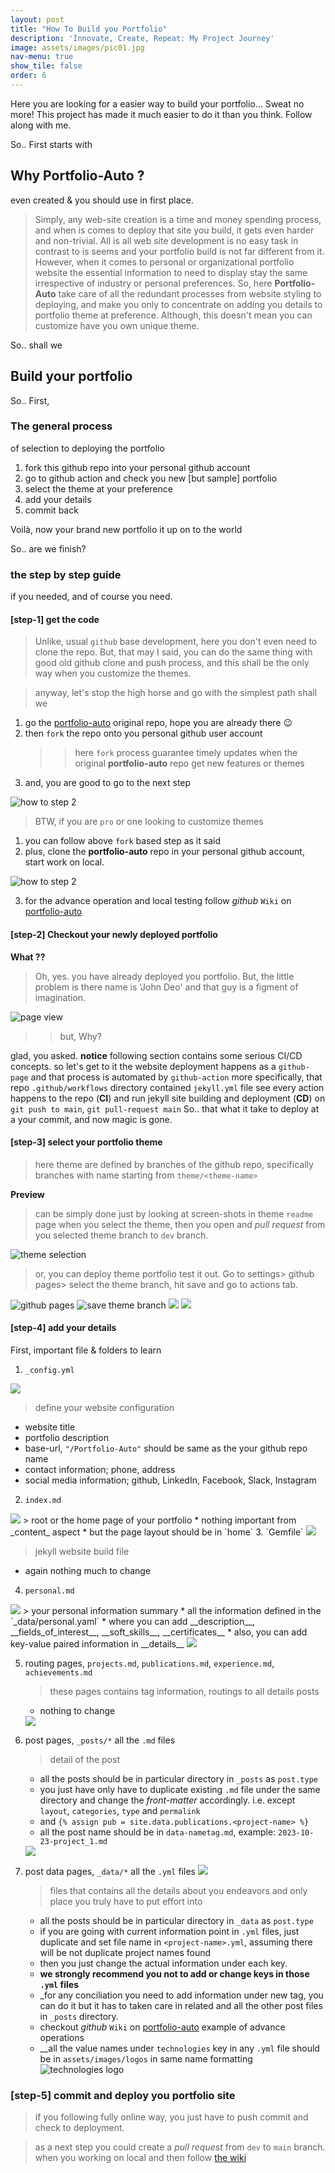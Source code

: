 ```yaml
---
layout: post
title: "How To Build you Portfolio"
description: 'Innovate, Create, Repeat: My Project Journey'
image: assets/images/pic01.jpg
nav-menu: true
show_tile: false
order: 6
---
```

Here you are looking for a easier way to build your portfolio...
Sweat no more!
This project has made it much easier to do it than you think.
Follow along with me.

So.. First starts with 
## Why Portfolio-Auto ?
even created & you should use in first place. 

> Simply, any web-site creation is a time and money spending process, and when is comes to deploy that site you build, it gets even harder and non-trivial. All is all web site development is no easy task in contrast to is seems and your portfolio build is not far different from it. However, when it comes to personal or organizational portfolio website the essential information to need to display stay the same irrespective of industry or personal preferences. So, here __Portfolio-Auto__ take care of all the redundant processes from website styling to deploying, and make you only to concentrate on adding you details to portfolio theme at preference. Although, this doesn't mean you can customize have you own unique theme.

So.. shall we
## Build your portfolio

So.. First, 
### The general process 
of selection to deploying the portfolio

1. fork this github repo into your personal github account
2. go to github action and check you new [but sample] portfolio
3. select the theme at your preference 
4. add your details
5. commit back

Voilà, now your brand new portfolio it up on to the world 

So.. are we finish?
### the step by step guide
if you needed, and of course you need.

#### [step-1] get the code
> Unlike, usual `github` base development, here you don't even need to clone the repo. But, that may I said, you can do the same thing with good old github clone and push process, and this shall be the only way when you customize the themes.

> anyway, let's stop the high horse and go with the simplest path shall we
1. go the [portfolio-auto](https://github.com/nipdep/Portfolio-Auto) original repo, hope you are already there 😉
2. then `fork` the repo onto you personal github user account
   >> here `fork` process guarantee timely updates when the original __portfolio-auto__ repo get new features or themes
3. and, you are good to go to the next step

<img class="howto_img" src="docs\HowTo\fork.png" alt="how to step 2">

> BTW, if you are `pro` or one looking to customize themes
1. you can follow above `fork` based step as it said
2. plus, clone the __portfolio-auto__ repo in your personal github account, start work on local.

<img class="howto_img" src="docs\HowTo\localCode.png" alt="how to step 2">

3. for the advance operation and local testing follow _github_ `Wiki` on [portfolio-auto](https://github.com/nipdep/Portfolio-Auto/wiki)

#### [step-2] Checkout your newly deployed portfolio
__What ??__
> Oh, yes. you have already deployed you portfolio. But, the little problem is there name is 'John Deo' and that guy is a figment of imagination.
<!-- SS- settings url of the page you -->
<img src="docs/HowTo/fullpageview.png" alt="page view"/>

>> but, Why?
<!-- SS - yaml of workflow/SS of action -->

glad, you asked. __notice__ following section contains some serious CI/CD concepts. so let's get to it
the website deployment happens as a `github-page` and that process is automated by `github-action` more specifically, that repo `.github/workflows` directory contained `jekyll.yml` file see every action happens to the repo (__CI__)  and run jekyll site building and deployment (__CD__) on  `git push to main`, `git pull-request main`
So.. that what it take to deploy at a your commit, and now magic is gone.
<!-- <img src="docs/HowTo/" alt=" "/> -->

#### [step-3] select your portfolio theme
> here theme are defined by branches of the github repo, specifically branches with name starting from `theme/<theme-name>`

__Preview__ 
> can be simply done just by looking at screen-shots in theme `readme` page 
> when you select the theme, then you open and _pull request_ from you selected theme branch to `dev` branch.
<img src="docs/HowTo/themeBranchSelect.png" alt=" theme selection"/>

> or, you can deploy theme portfolio test it out. Go to settings> github pages> select the theme branch, hit save and go to actions tab.
<img src="docs/HowTo/buildAndDeploy1.png" alt="github pages "/>
<img src="docs/HowTo/buildNDeploy2.png" alt="save theme branch "/>
<img src="docs/HowTo/githubActions.png" alt=" "/>
<img src="docs/HowTo/pages_buildNDeployment.png" alt=" "/>
<!-- <img src="docs/HowTo/" alt=" "/> -->

#### [step-4] add your details
First, important file & folders to learn
1. `_config.yml` 
<img src="docs/HowTo/config_file.png" alt=" "/>

  > define your website configuration
  * website title
  * portfolio description
  * base-url, `"/Portfolio-Auto"` should be same as the your github repo name
  * contact information; phone, address
  * social media information; github, LinkedIn, Facebook, Slack, Instagram
  
2. `index.md`
<img src="docs/HowTo/index.md.png" alt=" "/>
   > root or the home page of your portfolio
   * nothing important from _content_ aspect
   * but the page layout should be in `home` 
3. `Gemfile` 
<img src="docs/HowTo/gemfile.png" alt=" "/>

   > jekyll website build file
   * again nothing much to change
4. `personal.md`
<img src="docs/HowTo/personal.md.png" alt=" "/>
   > your personal information summary 
   * all the information defined in the `_data/personal.yaml`
   * where you can add __description__, __fields_of_interest__, __soft_skills__, __certificates__
   * also, you can add key-value paired information in __details__
<img src="docs/HowTo/personalYmLnMD.png" alt=" "/>

5. routing pages, `projects.md`, `publications.md`, `experience.md`, `achievements.md`
   > these pages contains tag information, routings to all details posts
   * nothing to change
   <img src="docs/HowTo/posts_folder_structure.png" alt=" "/>

6. post pages, `_posts/*` all the `.md` files

   > detail of the post
   * all the posts should be in particular directory in `_posts` as  `post.type`
   * you just have only have to duplicate existing `.md` file under the same directory and change the _front-matter_ accordingly. i.e. except `layout`, `categories`, `type` and `permalink`
   * and `{% assign pub = site.data.publications.<project-name> %}` 
   <!-- SS<- as this is shown -->
   * all the post name should be in `data-nametag.md`, example: `2023-10-23-project_1.md`
   <img src="docs/HowTo/postPages.png" alt=" "/>

7. post data pages, `_data/*` all the `.yml` files
   <img src="docs/HowTo/yamlFolderStructure.png" alt=" "/>
   > files that contains all the details about you endeavors and only place you truly have to put effort into
   * all the posts should be in particular directory in `_data` as  `post.type`
   * if you are going with current information point in `.yml` files, just duplicate and set file name in `<project-name>.yml`, assuming there will be not duplicate project names found
   * then you just change the actual information under each key.
   * __we strongly recommend you not to add or change keys in those `.yml` files__
   * _for any conciliation you need to add information under new tag, you can do it but it has to taken care in related and all the other post files in `_posts` directory.
   * checkout _github_ `Wiki` on [portfolio-auto](https://github.com/nipdep/Portfolio-Auto/wiki) example of advance operations
   * __all the value names under `technologies` key in any `.yml` file should be in `assets/images/logos` in same name formatting
![technologies logo](docs\HowTo\technologies_logos.png)

### [step-5] commit and deploy you portfolio site 
> if you following fully online way, you just have to push commit and check to deployment. 
<!-- SS to show commit in the github -->
> as a next step you could create a _pull request_ from `dev` to `main` branch.
> when you working on local and then follow [the wiki](https://github.com/nipdep/Portfolio-Auto/wiki)
<!-- <img src="docs/HowTo/linkToSite.png" alt=" "/> -->
